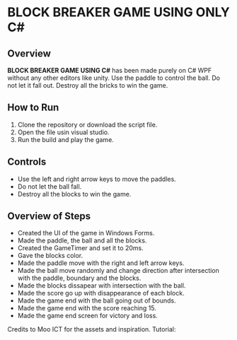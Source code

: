 # BLOCK BREAKER GAME USING ONLY C#

## Overview
**BLOCK BREAKER GAME USING C#** has been made purely on C# WPF without any other editors like unity. Use the paddle to control the ball. Do not let it fall out. Destroy all the bricks to win the game.

## How to Run
1. Clone the repository or download the script file.
2. Open the file usin visual studio.
3. Run the build and play the game.
   
  
## Controls
- Use the left and right arrow keys to move the paddles.
- Do not let the ball fall.
- Destroy all the blocks to win the game.



## Overview of Steps
- Created the UI of the game in Windows Forms.
- Made the paddle, the ball and all the blocks.
- Created the GameTimer and set it to 20ms.
- Gave the blocks color.
- Made the paddle move with the right and left arrow keys.
- Made the ball move randomly and change direction after intersection with the paddle, boundary and the blocks.
- Made the blocks dissapear with intersection with the ball.
- Made the score go up with disappearance of each block.
- Made the game end with the ball going out of bounds.
- Made the game end with the score reaching 15.
- Made the game end screen for victory and loss.


Credits to Moo ICT for the assets and inspiration.
Tutorial:

